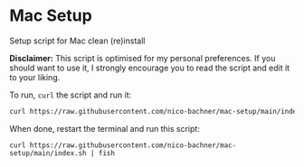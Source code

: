 # Mac Setup

Setup script for Mac clean (re)install

**Disclaimer:** This script is optimised for my personal preferences. If you should want to use it, I strongly encourage you to read the script and edit it to your liking.

To run, `curl` the script and run it:

``` sh
curl https://raw.githubusercontent.com/nico-bachner/mac-setup/main/index.sh | sh
```

When done, restart the terminal and run this script:

``` fish
curl https://raw.githubusercontent.com/nico-bachner/mac-setup/main/index.sh | fish
```
